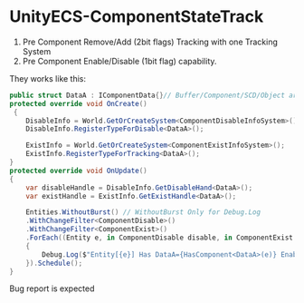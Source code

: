 # UnityECS-ComponentStateTrack

1. Pre Component Remove/Add (2bit flags) Tracking with one Tracking System
2. Pre Component Enable/Disable (1bit flag) capability.

They works like this:

``` csharp
public struct DataA : IComponentData{}// Buffer/Component/SCD/Object are all supported
protected override void OnCreate()
 {
    DisableInfo = World.GetOrCreateSystem<ComponentDisableInfoSystem>();
    DisableInfo.RegisterTypeForDisable<DataA>();

    ExistInfo = World.GetOrCreateSystem<ComponentExistInfoSystem>();
    ExistInfo.RegisterTypeForTracking<DataA>();
}
protected override void OnUpdate()
{
    var disableHandle = DisableInfo.GetDisableHand<DataA>();
    var existHandle = ExistInfo.GetExistHandle<DataA>();

    Entities.WithoutBurst() // WithoutBurst Only for Debug.Log
    .WithChangeFilter<ComponentDisable>()
    .WithChangeFilter<ComponentExist>()
    .ForEach((Entity e, in ComponentDisable disable, in ComponentExist exist) =>
    {
        Debug.Log($"Entity[{e}] Has DataA={HasComponent<DataA>(e)} Enabled={disable.GetEnabled(disableHandle)}, Exist={exist.GetTrackState(existHandle)}");
    }).Schedule();
}
```

Bug report is expected
